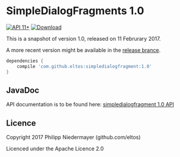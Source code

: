 # SimpleDialogFragments 1.0

[ ![API 11+](https://img.shields.io/badge/API-11+-lightgrey.svg)](https://developer.android.com/about/versions/android-3.0.html)
[ ![Download](https://api.bintray.com/packages/eltos/simpledialogfragments/SimpleDialogFragment/images/download.svg?version=1.0) ](https://bintray.com/eltos/simpledialogfragments/SimpleDialogFragment/1.0)

This is a snapshot of version 1.0, released on 11 Februrary 2017.

A more recent version might be available in the [release brance](https://github.com/eltos/SimpleDialogFragments/branches/all).


```groovy
dependencies {
    compile 'com.github.eltos:simpledialogfragment:1.0'
}
```

## JavaDoc

API documentation is to be found here: [simpledialogfragment 1.0 API](https://eltos.github.io/SimpleDialogFragments/v1.0/javadoc)


## Licence

Copyright 2017 Philipp Niedermayer (github.com/eltos)

Licenced under the Apache Licence 2.0
